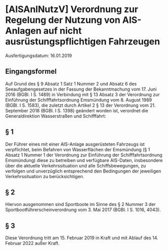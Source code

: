 # [AISAnlNutzV] Verordnung zur Regelung der Nutzung von AIS-Anlagen auf nicht ausrüstungspflichtigen Fahrzeugen

Ausfertigungsdatum: 16.01.2019

 

## Eingangsformel

Auf Grund des § 9 Absatz 1 Satz 1 Nummer 2 und Absatz 6 des Seeaufgabengesetzes in der Fassung der Bekanntmachung vom 17. Juni 2016 (BGBl. I S. 1489) in Verbindung mit § 13 Absatz 3 der Verordnung zur Einführung der Schifffahrtsordnung Emsmündung vom 8. August 1989 (BGBl. I S. 1583), die zuletzt durch Artikel 2 § 13 der Verordnung vom 21. September 2018 (BGBl. I S. 1398) geändert worden ist, verordnet die Generaldirektion Wasserstraßen und Schifffahrt:


## § 1

Der Führer eines mit einer AIS-Anlage ausgerüsteten Fahrzeugs ist verpflichtet, beim Befahren von Wasserflächen der Emsmündung (§ 1 Absatz 1 Nummer 1 der Verordnung zur Einführung der Schifffahrtsordnung Emsmündung) diese zu betreiben und verfügbare AIS-Daten, insbesondere über die aktuelle Verkehrssituation und alle Schiffsbewegungen, zu verfolgen und unverzüglich entsprechend den Bedingungen der jeweiligen Verkehrssituation zu berücksichtigen.


## § 2

Hiervon ausgenommen sind Sportboote im Sinne des § 2 Nummer 3 der Sportbootführerscheinverordnung vom 3. Mai 2017 (BGBl. I S. 1016, 4043).


## § 3

Diese Verordnung tritt am 15. Februar 2019 in Kraft und mit Ablauf des 14. Februar 2022 außer Kraft.
